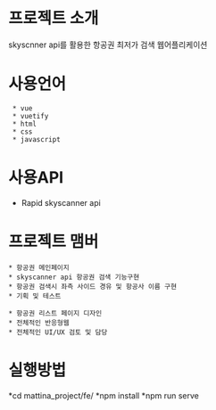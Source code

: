 # 프로젝트 소개
 skyscnner api를 활용한 항공권 최저가 검색
 웹어플리케이션
 
 # 사용언어
   
     * vue
     * vuetify
     * html
     * css
     * javascript
     
 # 사용API
   * Rapid skyscanner api
      
      
# 프로젝트 맴버

    * 항공권 메인페이지
    * skyscanner api 항공권 검색 기능구현
    * 항공권 검색시 좌측 사이드 경유 및 항공사 이름 구현
    * 기획 및 테스트
 
    * 항공권 리스트 페이지 디자인
    * 전체적인 반응형웹
    * 전체적인 UI/UX 검토 및 담당
    
    
# 실행방법
  *cd mattina_project/fe/
  *npm install
  *npm run serve
